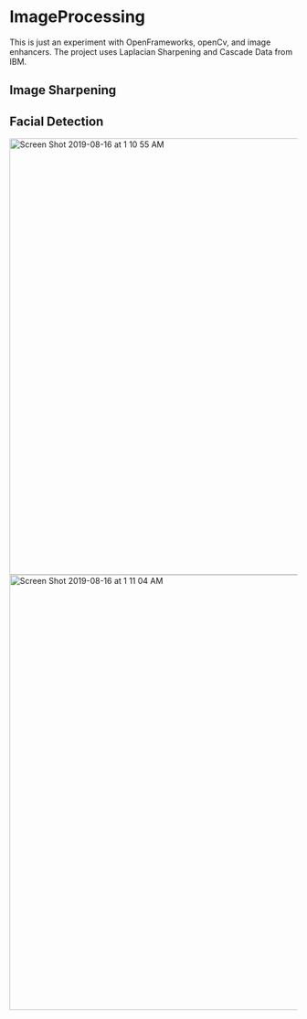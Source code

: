 # ImageProcessing
This is just an experiment with OpenFrameworks, openCv, and image enhancers. The project uses Laplacian Sharpening and Cascade Data from IBM. 

## Image Sharpening


## Facial Detection
<img width="764" alt="Screen Shot 2019-08-16 at 1 10 55 AM" src="https://user-images.githubusercontent.com/42951007/63147270-3168f200-bfc3-11e9-9069-a8696161bebd.png">
<img width="762" alt="Screen Shot 2019-08-16 at 1 11 04 AM" src="https://user-images.githubusercontent.com/42951007/63147271-3168f200-bfc3-11e9-929b-99a9cbd99689.png">

